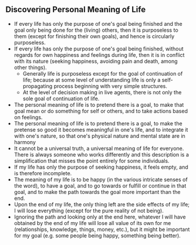 ## Discovering Personal Meaning of Life



*   If every life has only the purpose of one's goal being finished and the goal only being done for the (living) others, then it is purposeless to them (except for finishing their own goals), and hence is circularly purposeless.
*   If every life has only the purpose of one's goal being finished, without regards for own happiness and feelings during life, then it is in conflict with its nature (seeking happiness, avoiding pain and death, among other things).
    *   Generally life is purposeless except for the goal of continuation of life; because at some level of understanding life is only a self-propagating process beginning with very simple structures.
    *   At the level of decision making in live agents, there is not only the sole goal of continuation of life.
*   The personal meaning of life is to pretend there is a goal, to make that goal mean or do something for self or others, and to take actions based on feelings.
*   The personal meaning of life is to pretend there is a goal, to make the pretense so good it becomes meaningful in one's life, and to integrate it with one's nature, so that one's physical nature and mental state are in harmony
*   It cannot be a universal truth, a universal meaning of life for everyone. There is always someone who works differently and this description is a simplification that misses the point entirely for some individuals.
*   If my life has only the purpose of seeking happiness, it feels empty, and is therefore incomplete.
*   The meaning of my life is to be happy (in the various intricate senses of the word), to have a goal, and to go towards or fulfill or continue in that goal, and to make the path towards the goal more important than the end.
*   Upon the end of my life, the only thing left are the side effects of my life; I will lose everything (except for the pure reality of not being).
*   Ignoring the path and looking only at the end here, whatever I will have obtained by the end of my life will lose all value of its own for me (relationships, knowledge, things, money, etc.), but it might be important for my goal (e.g. some people being happy, something being better).

